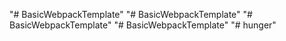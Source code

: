 "# BasicWebpackTemplate" 
"# BasicWebpackTemplate" 
"# BasicWebpackTemplate" 
"# BasicWebpackTemplate" 
"# hunger" 
